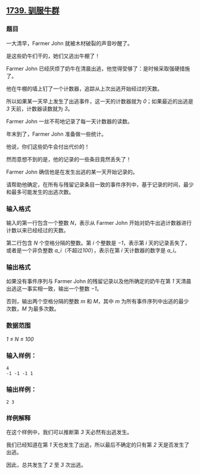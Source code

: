 ## [1739. 驯服牛群](https://www.acwing.com/problem/content/1741/)

### 题目

一大清早，Farmer John 就被木材破裂的声音吵醒了。

是这些奶牛们干的，她们又逃出牛棚了！

Farmer John 已经厌烦了奶牛在清晨出逃，他觉得受够了：是时候采取强硬措施了。

他在牛棚的墙上钉了一个计数器，追踪从上次出逃开始经过的天数。

所以如果某一天早上发生了出逃事件，这一天的计数器就为 *0*；如果最近的出逃是 *3* 天前，计数器读数就为 *3*。

Farmer John 一丝不苟地记录了每一天计数器的读数。

年末到了，Farmer John 准备做一些统计。

他说，你们这些奶牛会付出代价的！

然而意想不到的是，他的记录的一些条目竟然丢失了！

Farmer John 确信他是在发生出逃的某一天开始记录的。

请帮助他确定，在所有与残留记录条目一致的事件序列中，基于记录的时间，最少和最多可能发生的出逃次数。

### 输入格式

输入的第一行包含一个整数 *N*，表示从 Farmer John 开始对奶牛出逃计数器进行计数以来已经经过的天数。

第二行包含 *N* 个空格分隔的整数。第 *i* 个整数是 *−1*，表示第 *i* 天的记录丢失了，或者是一个非负整数 *a_i*（不超过*100*），表示在第 *i* 天计数器的数字是 *a_i*。

### 输出格式

如果没有事件序列与 Farmer John 的残留记录以及他所确定的奶牛在第 *1* 天清晨出逃这一事实相一致，输出一个整数 *−1*。

否则，输出两个空格分隔的整数 *m* 和 *M*，其中 *m* 为所有事件序列中出逃的最少次数，*M* 为最多次数。

### 数据范围

*1 ≤ N ≤ 100*

### 输入样例：

```
4
-1 -1 -1 1
```

### 输出样例：

```
2 3
```

### 样例解释

在这个样例中，我们可以推断第 *3* 天必然有出逃发生。

我们已经知道在第 *1* 天也发生了出逃，所以最后不确定的只有第 *2* 天是否发生了出逃。

因此，总共发生了 *2* 至 *3* 次出逃。
